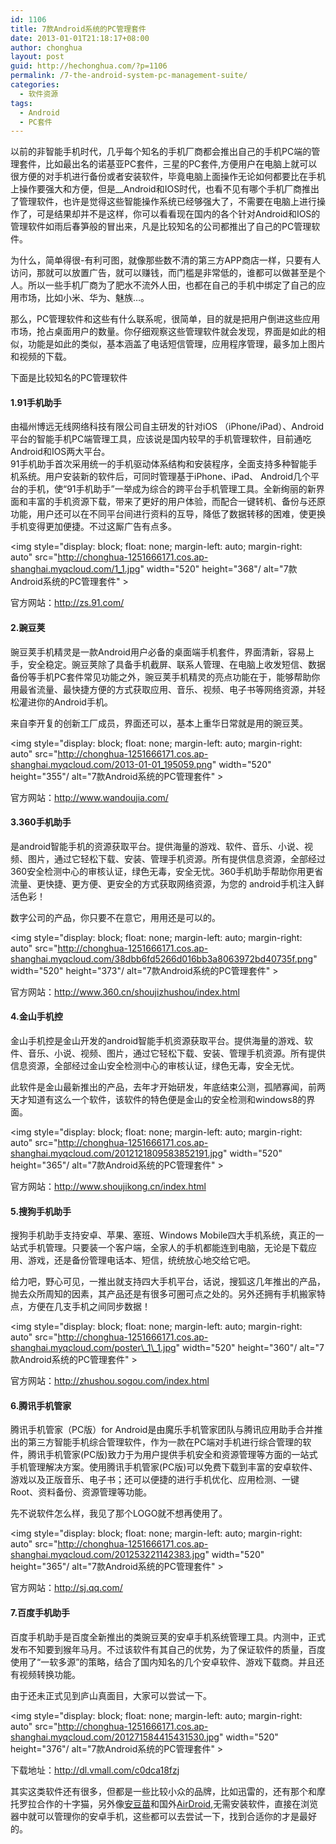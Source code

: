 ```yaml
---
id: 1106
title: 7款Android系统的PC管理套件
date: 2013-01-01T21:18:17+08:00
author: chonghua
layout: post
guid: http://hechonghua.com/?p=1106
permalink: /7-the-android-system-pc-management-suite/
categories:
  - 软件资源
tags:
  - Android
  - PC套件
---
```

以前的非智能手机时代，几乎每个知名的手机厂商都会推出自己的手机PC端的管理套件，比如最出名的诺基亚PC套件，三星的PC套件,方便用户在电脑上就可以很方便的对手机进行备份或者安装软件，毕竟电脑上面操作无论如何都要比在手机上操作要强大和方便，但是__Android和IOS时代，也看不见有哪个手机厂商推出了管理软件，也许是觉得这些智能操作系统已经够强大了，不需要在电脑上进行操作了，可是结果却并不是这样，你可以看看现在国内的各个针对Android和IOS的管理软件如雨后春笋般的冒出来，凡是比较知名的公司都推出了自己的PC管理软件。

<!--more-->

为什么，简单得很-有利可图，就像那些数不清的第三方APP商店一样，只要有人访问，那就可以放置广告，就可以赚钱，而门槛是非常低的，谁都可以做甚至是个人。所以一些手机厂商为了肥水不流外人田，也都在自己的手机中绑定了自己的应用市场，比如小米、华为、魅族…。

那么，PC管理软件和这些有什么联系呢，很简单，目的就是把用户倒进这些应用市场，抢占桌面用户的数量。你仔细观察这些管理软件就会发现，界面是如此的相似，功能是如此的类似，基本涵盖了电话短信管理，应用程序管理，最多加上图片和视频的下载。

下面是比较知名的PC管理软件

#### 1.91手机助手

由福州博远无线网络科技有限公司自主研发的针对iOS （iPhone/iPad）、Android平台的智能手机PC端管理工具，应该说是国内较早的手机管理软件，目前通吃Android和IOS两大平台。  
91手机助手首次采用统一的手机驱动体系结构和安装程序，全面支持多种智能手机系统。用户安装新的软件后，可同时管理基于iPhone、iPad、 Android几个平台的手机，使“91手机助手”一举成为综合的跨平台手机管理工具。全新绚丽的新界面和丰富的手机资源下载，带来了更好的用户体验，而配合一键转机、备份与还原功能，用户还可以在不同平台间进行资料的互导，降低了数据转移的困难，使更换手机变得更加便捷。不过这厮广告有点多。 

<img style="display: block; float: none; margin-left: auto; margin-right: auto" src="http://chonghua-1251666171.cos.ap-shanghai.myqcloud.com/1_1.jpg" width="520" height="368"/ alt="7款Android系统的PC管理套件" > 

官方网站：<a title="http://zs.91.com/" href="http://zs.91.com/" target="_blank">http://zs.91.com/</a>

#### 2.豌豆荚

豌豆荚手机精灵是一款Android用户必备的桌面端手机套件，界面清新，容易上手，安全稳定。豌豆荚除了具备手机截屏、联系人管理、在电脑上收发短信、数据备份等手机PC套件常见功能之外，豌豆荚手机精灵的亮点功能在于，能够帮助你用最省流量、最快捷方便的方式获取应用、音乐、视频、电子书等网络资源，并轻松灌进你的Android手机。

来自李开复的创新工厂成员，界面还可以，基本上重华日常就是用的豌豆荚。

<img style="display: block; float: none; margin-left: auto; margin-right: auto" src="http://chonghua-1251666171.cos.ap-shanghai.myqcloud.com/2013-01-01_195059.png" width="520" height="355"/ alt="7款Android系统的PC管理套件" > 

官方网站：<a title="http://www.wandoujia.com/" href="http://www.wandoujia.com/" target="_blank">http://www.wandoujia.com/</a>

#### 3.360手机助手

是android智能手机的资源获取平台。提供海量的游戏、软件、音乐、小说、视频、图片，通过它轻松下载、安装、管理手机资源。所有提供信息资源，全部经过360安全检测中心的审核认证，绿色无毒，安全无忧。360手机助手帮助你用更省流量、更快捷、更方便、更安全的方式获取网络资源，为您的 android手机注入鲜活色彩！

数字公司的产品，你只要不在意它，用用还是可以的。

<img style="display: block; float: none; margin-left: auto; margin-right: auto" src="http://chonghua-1251666171.cos.ap-shanghai.myqcloud.com/38dbb6fd5266d016bb3a8063972bd40735f.png" width="520" height="373"/ alt="7款Android系统的PC管理套件" > 

官方网站：<a title="http://www.360.cn/shoujizhushou/index.html" href="http://www.360.cn/shoujizhushou/index.html" target="_blank">http://www.360.cn/shoujizhushou/index.html</a>

#### 4.金山手机控

金山手机控是金山开发的android智能手机资源获取平台。提供海量的游戏、软件、音乐、小说、视频、图片，通过它轻松下载、安装、管理手机资源。所有提供信息资源，全部经过金山安全检测中心的审核认证，绿色无毒，安全无忧。 

此软件是金山最新推出的产品，去年才开始研发，年底结束公测，孤陋寡闻，前两天才知道有这么一个软件，该软件的特色便是金山的安全检测和windows8的界面。

<img style="display: block; float: none; margin-left: auto; margin-right: auto" src="http://chonghua-1251666171.cos.ap-shanghai.myqcloud.com/2012121809583852191.jpg" width="520" height="365"/ alt="7款Android系统的PC管理套件" > 

官方网站：<a title="http://www.shoujikong.cn/index.html" href="http://www.shoujikong.cn/index.html" target="_blank">http://www.shoujikong.cn/index.html</a>

#### 5.搜狗手机助手

搜狗手机助手支持安卓、苹果、塞班、Windows Mobile四大手机系统，真正的一站式手机管理。只要装一个客户端，全家人的手机都能连到电脑，无论是下载应用、游戏，还是备份管理电话本、短信，统统放心地交给它吧。

给力吧，野心可见，一推出就支持四大手机平台，话说，搜狐这几年推出的产品，抛去众所周知的因素，其产品还是有很多可圈可点之处的。另外还拥有手机搬家特点，方便在几支手机之间同步数据！

<img style="display: block; float: none; margin-left: auto; margin-right: auto" src="http://chonghua-1251666171.cos.ap-shanghai.myqcloud.com/poster\_1\_1.jpg" width="520" height="360"/ alt="7款Android系统的PC管理套件" > 

官方网站：<a title="http://zhushou.sogou.com/index.html" href="http://zhushou.sogou.com/index.html" target="_blank">http://zhushou.sogou.com/index.html</a>

#### 6.腾讯手机管家

腾讯手机管家（PC版）for Android是由魔乐手机管家团队与腾讯应用助手合并推出的第三方智能手机综合管理软件，作为一款在PC端对手机进行综合管理的软件，腾讯手机管家(PC版)致力于为用户提供手机安全和资源管理等方面的一站式手机管理解决方案。使用腾讯手机管家(PC版)可以免费下载到丰富的安卓软件、游戏以及正版音乐、电子书；还可以便捷的进行手机优化、应用检测、一键Root、资料备份、资源管理等功能。 

先不说软件怎么样，我见了那个LOGO就不想再使用了。 

<img style="display: block; float: none; margin-left: auto; margin-right: auto" src="http://chonghua-1251666171.cos.ap-shanghai.myqcloud.com/201253221142383.jpg" width="520" height="365"/ alt="7款Android系统的PC管理套件" > 

官方网站：<a title="http://sj.qq.com/" href="http://sj.qq.com/" target="_blank">http://sj.qq.com/</a>

#### 7.百度手机助手

百度手机助手是百度全新推出的类豌豆荚的安卓手机系统管理工具。内测中，正式发布不知要到猴年马月。不过该软件有其自己的优势，为了保证软件的质量，百度使用了“一软多源”的策略，结合了国内知名的几个安卓软件、游戏下载商。并且还有视频转换功能。

由于还未正式见到庐山真面目，大家可以尝试一下。

<img style="display: block; float: none; margin-left: auto; margin-right: auto" src="http://chonghua-1251666171.cos.ap-shanghai.myqcloud.com/201271584415431530.jpg" width="520" height="376"/ alt="7款Android系统的PC管理套件" > 

下载地址：<a title="http://dl.vmall.com/c0dca18fzj" href="http://dl.vmall.com/c0dca18fzj" target="_blank">http://dl.vmall.com/c0dca18fzj</a>

其实这类软件还有很多，但都是一些比较小众的品牌，比如迅雷的，还有那个和摩托罗拉合作的十字猫，另外像<a href="http://www.andoumiao.cn/" target="_blank">安豆苗</a>和国外<a href="http://airdroid.com/" target="_blank">AirDroid</a>,无需安装软件，直接在浏览器中就可以管理你的安卓手机，这些都可以去尝试一下，找到合适你的才是最好的。